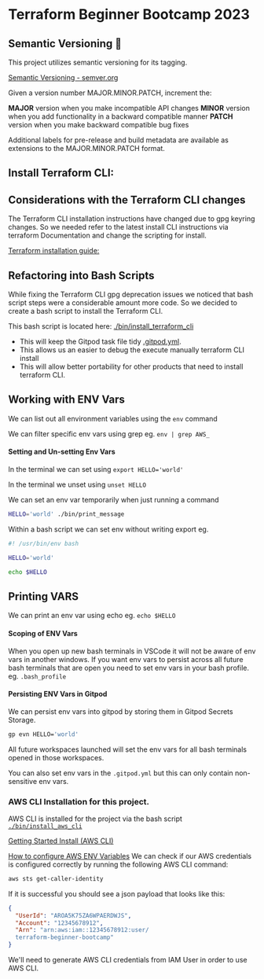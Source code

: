 # Terraform Beginner Bootcamp 2023

## Semantic Versioning :mage:

This project utilizes semantic versioning for its tagging.

[Semantic Versioning - semver.org](https://semver.org/)

Given a version number MAJOR.MINOR.PATCH, increment the:

**MAJOR** version when you make incompatible API changes
**MINOR** version when you add functionality in a backward compatible manner
**PATCH** version when you make backward compatible bug fixes

Additional labels for pre-release and build metadata are available as extensions to the MAJOR.MINOR.PATCH format.

## Install Terraform CLI:

## Considerations with the Terraform CLI changes

The Terraform CLI installation instructions have changed due to gpg keyring changes. So we needed refer to the latest install CLI instructions via terraform Documentation and change the scripting for install.

[Terraform installation guide:](https://developer.hashicorp.com/terraform/tutorials/aws-get-started/install-cli)

## Refactoring into Bash Scripts

While fixing the Terraform CLI gpg deprecation issues we noticed that bash script steps were a considerable amount more code. So we decided to create a bash script to install the Terraform CLI.

This bash script is located here: [./bin/install_terraform_cli](./bin/install_terraform_cli.sh)

- This will keep the Gitpod task file tidy [.gitpod.yml](.gitpod.yml).
- This allows us an easier to debug the execute manually terraform CLI install
- This will allow better portability for other products that need to install terraform CLI.

## Working with ENV Vars

We can list out all environment variables using the `env` command

We can filter specific env vars using grep eg. `env | grep AWS_`

#### Setting and Un-setting Env Vars

In the terminal we can set using `export HELLO='world'`

In the terminal we unset using `unset HELLO`

We can set an env var temporarily when just running a command

```sh
HELLO='world' ./bin/print_message
```

Within a bash script we can set env without writing export eg.

```sh
#! /usr/bin/env bash

HELLO='world'

echo $HELLO
```

## Printing VARS

We can print an env var using echo eg. `echo $HELLO`

#### Scoping of ENV Vars

When you open up new bash terminals in VSCode it will not be aware of env vars in another windows. If you want env vars to persist across all future bash terminals that are open you need to set env vars in your bash profile. eg. `.bash_profile`

#### Persisting ENV Vars in Gitpod

We can persist env vars into gitpod by storing them in Gitpod Secrets Storage.

```sh
gp evn HELLO='world'
```

All future workspaces launched will set the env vars for all bash terminals opened in those workspaces.

You can also set env vars in the `.gitpod.yml` but this can only contain non-sensitive env vars.

### AWS CLI Installation for this project.

AWS CLI is installed for the project via the bash script [`./bin/install_aws_cli`](./bin/install_aws_cli)

[Getting Started Install (AWS CLI)](https://docs.aws.amazon.com/cli/latest/userguide/getting-started-install.html)

[How to configure AWS ENV Variables](https://docs.aws.amazon.com/cli/latest/userguide/cli-configure-envvars.html)
We can check if our AWS credentials is configured correctly by running the following AWS CLI command:

```sh
aws sts get-caller-identity
```

If it is successful you should see a json payload that looks like this:

```json
{
  "UserId": "AROA5K75ZA6WPAERDWJS",
  "Account": "12345678912",
  "Arn": "arn:aws:iam::12345678912:user/
  terraform-beginner-bootcamp"
}
```

We'll need to generate AWS CLI credentials from IAM User in order to use AWS CLI.